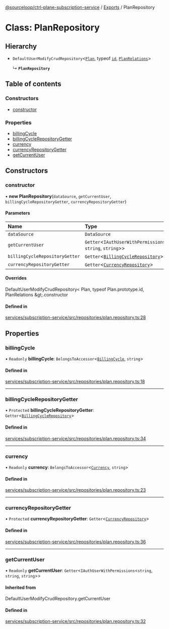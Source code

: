 [@sourceloop/ctrl-plane-subscription-service](../README.md) / [Exports](../modules.md) / PlanRepository

# Class: PlanRepository

## Hierarchy

- `DefaultUserModifyCrudRepository`<[`Plan`](Plan.md), typeof [`id`](Plan.md#id), [`PlanRelations`](../interfaces/PlanRelations.md)\>

  ↳ **`PlanRepository`**

## Table of contents

### Constructors

- [constructor](PlanRepository.md#constructor)

### Properties

- [billingCycle](PlanRepository.md#billingcycle)
- [billingCycleRepositoryGetter](PlanRepository.md#billingcyclerepositorygetter)
- [currency](PlanRepository.md#currency)
- [currencyRepositoryGetter](PlanRepository.md#currencyrepositorygetter)
- [getCurrentUser](PlanRepository.md#getcurrentuser)

## Constructors

### constructor

• **new PlanRepository**(`dataSource`, `getCurrentUser`, `billingCycleRepositoryGetter`, `currencyRepositoryGetter`)

#### Parameters

| Name | Type |
| :------ | :------ |
| `dataSource` | `DataSource` |
| `getCurrentUser` | `Getter`<`IAuthUserWithPermissions`<`string`, `string`, `string`\>\> |
| `billingCycleRepositoryGetter` | `Getter`<[`BillingCycleRepository`](BillingCycleRepository.md)\> |
| `currencyRepositoryGetter` | `Getter`<[`CurrencyRepository`](CurrencyRepository.md)\> |

#### Overrides

DefaultUserModifyCrudRepository&lt;
  Plan,
  typeof Plan.prototype.id,
  PlanRelations
\&gt;.constructor

#### Defined in

[services/subscription-service/src/repositories/plan.repository.ts:28](https://github.com/sourcefuse/arc-saas/blob/5e03dcb/services/subscription-service/src/repositories/plan.repository.ts#L28)

## Properties

### billingCycle

• `Readonly` **billingCycle**: `BelongsToAccessor`<[`BillingCycle`](BillingCycle.md), `string`\>

#### Defined in

[services/subscription-service/src/repositories/plan.repository.ts:18](https://github.com/sourcefuse/arc-saas/blob/5e03dcb/services/subscription-service/src/repositories/plan.repository.ts#L18)

___

### billingCycleRepositoryGetter

• `Protected` **billingCycleRepositoryGetter**: `Getter`<[`BillingCycleRepository`](BillingCycleRepository.md)\>

#### Defined in

[services/subscription-service/src/repositories/plan.repository.ts:34](https://github.com/sourcefuse/arc-saas/blob/5e03dcb/services/subscription-service/src/repositories/plan.repository.ts#L34)

___

### currency

• `Readonly` **currency**: `BelongsToAccessor`<[`Currency`](Currency.md), `string`\>

#### Defined in

[services/subscription-service/src/repositories/plan.repository.ts:23](https://github.com/sourcefuse/arc-saas/blob/5e03dcb/services/subscription-service/src/repositories/plan.repository.ts#L23)

___

### currencyRepositoryGetter

• `Protected` **currencyRepositoryGetter**: `Getter`<[`CurrencyRepository`](CurrencyRepository.md)\>

#### Defined in

[services/subscription-service/src/repositories/plan.repository.ts:36](https://github.com/sourcefuse/arc-saas/blob/5e03dcb/services/subscription-service/src/repositories/plan.repository.ts#L36)

___

### getCurrentUser

• `Readonly` **getCurrentUser**: `Getter`<`IAuthUserWithPermissions`<`string`, `string`, `string`\>\>

#### Inherited from

DefaultUserModifyCrudRepository.getCurrentUser

#### Defined in

[services/subscription-service/src/repositories/plan.repository.ts:32](https://github.com/sourcefuse/arc-saas/blob/5e03dcb/services/subscription-service/src/repositories/plan.repository.ts#L32)
